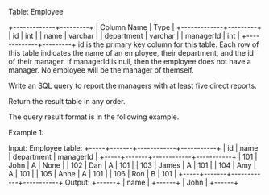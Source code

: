  Table: Employee
 
 
 +-------------+---------+
 | Column Name | Type    |
 +-------------+---------+
 | id          | int     |
 | name        | varchar |
 | department  | varchar |
 | managerId   | int     |
 +-------------+---------+
 id is the primary key column for this table.
 Each row of this table indicates the name of an employee, their department,
 and the id of their manager.
 If managerId is null, then the employee does not have a manager.
 No employee will be the manager of themself.
 
 
 
 
 Write an SQL query to report the managers with at least five direct
 reports.
 
 Return the result table in any order.
 
 The query result format is in the following example.
 
 
 Example 1:
 
 
 Input: 
 Employee table:
 +-----+-------+------------+-----------+
 | id  | name  | department | managerId |
 +-----+-------+------------+-----------+
 | 101 | John  | A          | None      |
 | 102 | Dan   | A          | 101       |
 | 103 | James | A          | 101       |
 | 104 | Amy   | A          | 101       |
 | 105 | Anne  | A          | 101       |
 | 106 | Ron   | B          | 101       |
 +-----+-------+------------+-----------+
 Output: 
 +------+
 | name |
 +------+
 | John |
 +------+
 
 


